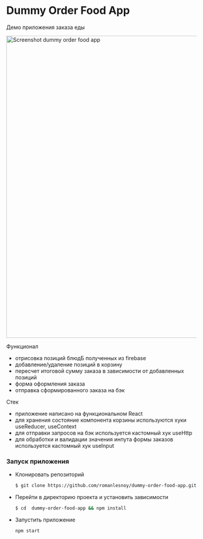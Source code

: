 # Dummy Order Food App

Демо приложения заказа еды

<img width="800" alt="Screenshot dummy order food app" src="https://user-images.githubusercontent.com/69040854/165381497-d1471e3d-3d30-4729-aa6d-1105b9a35753.png">

Функционал
- отрисовка позиций блюдБ полученных из firebase
- добавление/удаление позиций в корзину
- пересчет итоговой сумму заказа в зависимости от добавленных позиций
- форма оформления заказа
- отправка сформированного заказа на бэк

Стек
- приложение написано на функциональном React
- для хранения состояние компонента корзины используются хуки useReducer, useContext
- для отправки запросов на бэк используется кастомный хук useHttp
- для обработки и валидации значения инпута формы заказов используется кастомный хук useInput

### Запуск приложения

- Клонировать репозиторий
    ```bash
    $ git clone https://github.com/romanlesnoy/dummy-order-food-app.git
    ```
- Перейти в директорию проекта и установить зависимости
    ```bash
    $ cd  dummy-order-food-app && npm install
    ```
- Запустить приложение
    ```bash
    npm start
    ```